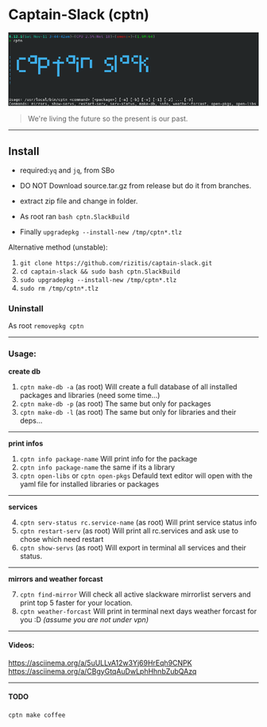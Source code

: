 # Captain-Slack (cptn)

![Captain-Slack](./Captain-Slack.png)

> We're living the future so the present is our past.

---

## Install

- required:`yq` and `jq`, from SBo
* DO NOT Download source.tar.gz from release but do it from branches.
- extract zip file and change in folder.
* As root ran `bash cptn.SlackBuild`
- Finally `upgradepkg --install-new /tmp/cptn*.tlz`

Alternative method (unstable):
1. `git clone https://github.com/rizitis/captain-slack.git`
2. `cd captain-slack && sudo bash cptn.SlackBuild`
3. `sudo upgradepkg --install-new /tmp/cptn*.tlz`
4. `sudo rm /tmp/cptn*.tlz`
 

### Uninstall

As root `removepkg cptn`

--- 

### Usage:

**create db**

1. `cptn make-db -a` (as root) Will create a full database of all installed packages and libraries (need some time...)
2. `cptn make-db -p` (as root) The same but only for packages
3. `cptn make-db -l` (as root) The same but only for libraries and their deps...

---
**print infos**
1. `cptn info package-name` Will print info for the package
2. `cptn info package-name` the same if its a library
3. `cptn open-libs` or `cptn open-pkgs` Defauld text editor will open with  the yaml file for installed libraries or packages

---

**services**

4. `cptn serv-status rc.service-name` (as root) Will print service status info
5. `cptn restart-serv`   (as root) Will print all rc.services and ask use to chose which need restart
6. `cptn show-servs` (as root) Will export in terminal all services and their status.

---

**mirrors and weather forcast**

7. `cptn find-mirror` Will check all active slackware mirrorlist servers and print top 5 faster for your location.
8. `cptn weather-forcast` Will print in terminal next days weather forcast for you :D *(assume you are not under vpn)*
---

#### Videos:
https://asciinema.org/a/5uULLvA12w3Yj69HrEqh9CNPK <br>
https://asciinema.org/a/CBgyGtqAuDwLphHhnbZubQAzq


---

#### TODO
`cptn make coffee`

